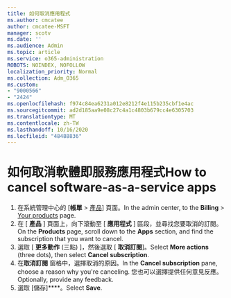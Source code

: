 ```yaml
---
title: 如何取消應用程式
ms.author: cmcatee
author: cmcatee-MSFT
manager: scotv
ms.date: ''
ms.audience: Admin
ms.topic: article
ms.service: o365-administration
ROBOTS: NOINDEX, NOFOLLOW
localization_priority: Normal
ms.collection: Adm_O365
ms.custom:
- "9000566"
- "2424"
ms.openlocfilehash: f974c84ea6231a012e8212f4e115b235cbf1e4ac
ms.sourcegitcommit: ad2d185aa9e08c27c4a1c4803b679cc4e6305703
ms.translationtype: MT
ms.contentlocale: zh-TW
ms.lasthandoff: 10/16/2020
ms.locfileid: "48488836"
---
```

# <a name="how-to-cancel-software-as-a-service-apps"></a><span data-ttu-id="faf08-102">如何取消軟體即服務應用程式</span><span class="sxs-lookup"><span data-stu-id="faf08-102">How to cancel software-as-a-service apps</span></span>

1. <span data-ttu-id="faf08-103">在系統管理中心的 [**帳單**  >  [產品](https://go.microsoft.com/fwlink/p/?linkid=842054)] 頁面。</span><span class="sxs-lookup"><span data-stu-id="faf08-103">In the admin center, to the **Billing** > [Your products](https://go.microsoft.com/fwlink/p/?linkid=842054) page.</span></span>
2. <span data-ttu-id="faf08-104">在 [ **產品** ] 頁面上，向下滾動至 [ **應用程式** ] 區段，並尋找您要取消的訂閱。</span><span class="sxs-lookup"><span data-stu-id="faf08-104">On the **Products** page, scroll down to the **Apps** section, and find the subscription that you want to cancel.</span></span> 
3. <span data-ttu-id="faf08-105">選取 [ **更多動作** (三點) ]，然後選取 [ **取消訂閱**]。</span><span class="sxs-lookup"><span data-stu-id="faf08-105">Select **More actions** (three dots), then select **Cancel subscription**.</span></span>
4. <span data-ttu-id="faf08-106">在**取消訂閱** 窗格中，選擇取消的原因。</span><span class="sxs-lookup"><span data-stu-id="faf08-106">In the **Cancel subscription** pane, choose a reason why you're canceling.</span></span> <span data-ttu-id="faf08-107">您也可以選擇提供任何意見反應。</span><span class="sxs-lookup"><span data-stu-id="faf08-107">Optionally, provide any feedback.</span></span>
5. <span data-ttu-id="faf08-108">選取 [儲存]\*\*\*\*。</span><span class="sxs-lookup"><span data-stu-id="faf08-108">Select **Save**.</span></span>